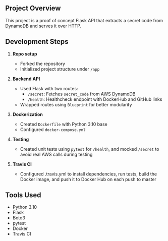 ## Project Overview

This project is a proof of concept Flask API that extracts a secret code from DynamoDB and serves it over HTTP.

## Development Steps

1. **Repo setup**

   - Forked the repository
   - Initialized project structure under `/app`
2. **Backend API**

   - Used Flask with two routes:
     - `/secret`: Fetches `secret_code` from AWS DynamoDB
     - `/health`: Healthcheck endpoint with DockerHub and GitHub links
   - Wrapped routes using `Blueprint` for better modularity
3. **Dockerization**

   - Created `Dockerfile` with Python 3.10 base
   - Configured `docker-compose.yml`
4. **Testing**

   - Created unit tests using `pytest` for `/health`, and mocked `/secret` to avoid real AWS calls during testing
5. **Travis CI**

   - Configured .travis.yml to install dependencies, run tests, build the Docker image, and push it to Docker Hub on each push to master

## Tools Used

- Python 3.10
- Flask
- Boto3
- pytest
- Docker
- Travis CI
